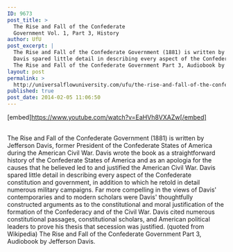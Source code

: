 ```yaml
---
ID: 9673
post_title: >
  The Rise and Fall of the Confederate
  Government Vol. 1, Part 3, History
author: UfU
post_excerpt: |
  The Rise and Fall of the Confederate Government (1881) is written by Jefferson Davis, former President of the Confederate States of America during the American Civil War. Davis wrote the book as a straightforward history of the Confederate States of America and as an apologia for the causes that he believed led to and justified the American Civil War.
  Davis spared little detail in describing every aspect of the Confederate constitution and government, in addition to which he retold in detail numerous military campaigns. Far more compelling in the views of Davis' contemporaries and to modern scholars were Davis' thoughtfully constructed arguments as to the constitutional and moral justification of the formation of the Confederacy and of the Civil War. Davis cited numerous constitutional passages, constitutional scholars, and American political leaders to prove his thesis that secession was justified. (quoted from Wikipedia)
  The Rise and Fall of the Confederate Government Part 3, Audiobook by Jefferson Davis.
layout: post
permalink: >
  http://universalflowuniversity.com/ufu/the-rise-and-fall-of-the-confederate-government-vol-1-part-3-history/
published: true
post_date: 2014-02-05 11:06:50
---
```

[embed]https://www.youtube.com/watch?v=EaHVh8VXAZw[/embed]</br></br>
<p>The Rise and Fall of the Confederate Government (1881) is written by Jefferson Davis, former President of the Confederate States of America during the American Civil War. Davis wrote the book as a straightforward history of the Confederate States of America and as an apologia for the causes that he believed led to and justified the American Civil War.
Davis spared little detail in describing every aspect of the Confederate constitution and government, in addition to which he retold in detail numerous military campaigns. Far more compelling in the views of Davis' contemporaries and to modern scholars were Davis' thoughtfully constructed arguments as to the constitutional and moral justification of the formation of the Confederacy and of the Civil War. Davis cited numerous constitutional passages, constitutional scholars, and American political leaders to prove his thesis that secession was justified. (quoted from Wikipedia)
The Rise and Fall of the Confederate Government Part 3, Audiobook by Jefferson Davis. </p>